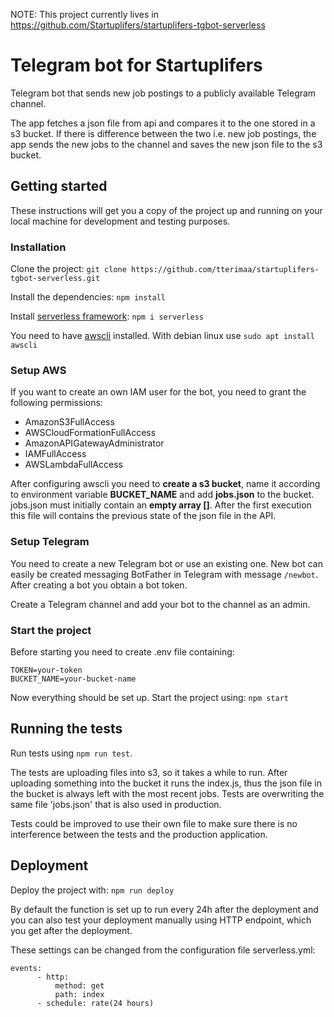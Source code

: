 NOTE: This project currently lives in https://github.com/Startuplifers/startuplifers-tgbot-serverless

# Telegram bot for Startuplifers

Telegram bot that sends new job postings to a publicly available Telegram channel.

The app fetches a json file from api and compares it to the one stored in a s3 bucket. If there is difference between the two i.e. new job postings, the app sends the new jobs to the channel and saves the new json file to the s3 bucket.

## Getting started

These instructions will get you a copy of the project up and running on your local machine for development and testing purposes.

### Installation

Clone the project: `git clone https://github.com/tterimaa/startuplifers-tgbot-serverless.git`

Install the dependencies: `npm install`

Install [serverless framework](https://serverless.com/): `npm i serverless`

You need to have [awscli](https://aws.amazon.com/cli/) installed. With debian linux use `sudo apt install awscli`

### Setup AWS

If you want to create an own IAM user for the bot, you need to grant the following permissions:
* AmazonS3FullAccess
* AWSCloudFormationFullAccess
* AmazonAPIGatewayAdministrator
* IAMFullAccess
* AWSLambdaFullAccess

After configuring awscli you need to **create a s3 bucket**, name it according to environment variable **BUCKET_NAME** and add **jobs.json** to the bucket. jobs.json must initially contain an **empty array []**. After the first execution this file will contains the previous state of the json file in the API.

### Setup Telegram

You need to create a new Telegram bot or use an existing one. New bot can easily be created messaging BotFather in Telegram with message `/newbot`. After creating a bot you obtain a bot token.

Create a Telegram channel and add your bot to the channel as an admin.

### Start the project

Before starting you need to create .env file containing:

```
TOKEN=your-token
BUCKET_NAME=your-bucket-name
```

Now everything should be set up. Start the project using: `npm start`

## Running the tests

Run tests using `npm run test`.

The tests are uploading files into s3, so it takes a while to run. After uploading something into the bucket it runs the index.js, thus the json file in the bucket is always left with the most recent jobs. Tests are overwriting the same file 'jobs.json' that is also used in production.

Tests could be improved to use their own file to make sure there is no interference between the tests and the production application.

## Deployment

Deploy the project with: `npm run deploy`

By default the function is set up to run every 24h after the deployment and you can also test your deployment manually using HTTP endpoint, which you get after the deployment.

These settings can be changed from the configuration file serverless.yml:

```
events:
      - http:
          method: get
          path: index
      - schedule: rate(24 hours)
```



